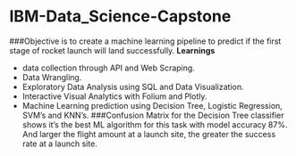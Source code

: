 # IBM-Data_Science-Capstone

###Objective is to create a machine learning pipeline to predict if the first stage of rocket launch will land successfully.
**Learnings** 
* data collection through API and Web Scraping.
* Data Wrangling.
* Exploratory Data Analysis using SQL and Data Visualization.
* Interactive Visual Analytics with Folium and Plotly.
* Machine Learning prediction using Decision Tree, Logistic Regression, SVM’s and KNN’s.
###Confusion Matrix for the Decision Tree classifier shows it’s the best ML algorithm for this task with model accuracy 87%. And larger the flight amount at a launch site, the greater the success rate at a launch site.
